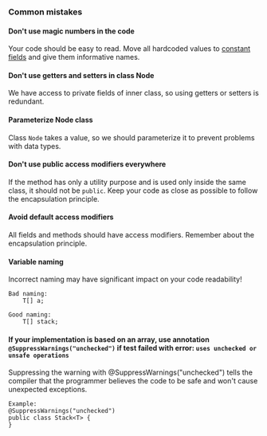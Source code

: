 ### Common mistakes

#### Don't use magic numbers in the code
Your code should be easy to read. Move all hardcoded values 
to [constant fields](https://mate-academy.github.io/style-guides/java/java.html#s5.2.4-constant-names) and give them informative names.

#### Don't use getters and setters in class Node
We have access to private fields of inner class, so using getters or setters is redundant.

#### Parameterize Node class 
Class `Node` takes a value, so we should parameterize it to prevent problems with data types.

#### Don't use public access modifiers everywhere
If the method has only a utility purpose and is used only inside the same class, it should not be 
`public`. Keep your code as close as possible to follow the encapsulation principle.

#### Avoid default access modifiers
All fields and methods should have access modifiers. Remember about the encapsulation principle.

#### Variable naming
Incorrect naming may have significant impact on your code readability!  
```
Bad naming:
    T[] a;
```  
```
Good naming: 
    T[] stack;
```  
#### If your implementation is based on an array, use annotation `@SuppressWarnings("unchecked")` if test failed with error: `uses unchecked or unsafe operations`
Suppressing the warning with @SuppressWarnings("unchecked") tells the compiler that the programmer believes the code to be safe and won't cause unexpected exceptions.
```
Example:
@SuppressWarnings("unchecked")
public class Stack<T> {
}
``` 
